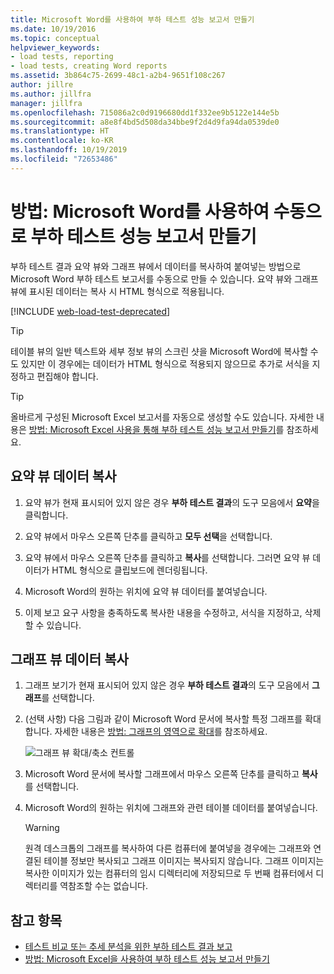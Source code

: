 ```yaml
---
title: Microsoft Word를 사용하여 부하 테스트 성능 보고서 만들기
ms.date: 10/19/2016
ms.topic: conceptual
helpviewer_keywords:
- load tests, reporting
- load tests, creating Word reports
ms.assetid: 3b864c75-2699-48c1-a2b4-9651f108c267
author: jillre
ms.author: jillfra
manager: jillfra
ms.openlocfilehash: 715086a2c0d9196680dd1f332ee9b5122e144e5b
ms.sourcegitcommit: a8e8f4bd5d508da34bbe9f2d4d9fa94da0539de0
ms.translationtype: HT
ms.contentlocale: ko-KR
ms.lasthandoff: 10/19/2019
ms.locfileid: "72653486"
---
```

# <a name="how-to-manually-create-a-load-test-performance-report-using-microsoft-word"></a>방법: Microsoft Word를 사용하여 수동으로 부하 테스트 성능 보고서 만들기

부하 테스트 결과 요약 뷰와 그래프 뷰에서 데이터를 복사하여 붙여넣는 방법으로 Microsoft Word 부하 테스트 보고서를 수동으로 만들 수 있습니다. 요약 뷰와 그래프 뷰에 표시된 데이터는 복사 시 HTML 형식으로 적용됩니다.

[!INCLUDE [web-load-test-deprecated](includes/web-load-test-deprecated.md)]

> [!TIP]
> 테이블 뷰의 일반 텍스트와 세부 정보 뷰의 스크린 샷을 Microsoft Word에 복사할 수도 있지만 이 경우에는 데이터가 HTML 형식으로 적용되지 않으므로 추가로 서식을 지정하고 편집해야 합니다.

> [!TIP]
> 올바르게 구성된 Microsoft Excel 보고서를 자동으로 생성할 수도 있습니다. 자세한 내용은 [방법: Microsoft Excel 사용을 통해 부하 테스트 성능 보고서 만들기](../test/how-to-create-load-test-performance-reports-using-microsoft-excel.md)를 참조하세요.

## <a name="copy-summary-view-data"></a>요약 뷰 데이터 복사

1. 요약 뷰가 현재 표시되어 있지 않은 경우 **부하 테스트 결과**의 도구 모음에서 **요약**을 클릭합니다.

2. 요약 뷰에서 마우스 오른쪽 단추를 클릭하고 **모두 선택**을 선택합니다.

3. 요약 뷰에서 마우스 오른쪽 단추를 클릭하고 **복사**를 선택합니다. 그러면 요약 뷰 데이터가 HTML 형식으로 클립보드에 렌더링됩니다.

4. Microsoft Word의 원하는 위치에 요약 뷰 데이터를 붙여넣습니다.

5. 이제 보고 요구 사항을 충족하도록 복사한 내용을 수정하고, 서식을 지정하고, 삭제할 수 있습니다.

## <a name="copy-graph-view-data"></a>그래프 뷰 데이터 복사

1. 그래프 보기가 현재 표시되어 있지 않은 경우 **부하 테스트 결과**의 도구 모음에서 **그래프**를 선택합니다.

2. (선택 사항) 다음 그림과 같이 Microsoft Word 문서에 복사할 특정 그래프를 확대합니다. 자세한 내용은 [방법: 그래프의 영역으로 확대](../test/how-to-zoom-in-on-a-region-of-the-graph-in-load-test-results.md)를 참조하세요.

     ![그래프 뷰 확대/축소 컨트롤](../test/media/ltest_zoomcontrol.png)

3. Microsoft Word 문서에 복사할 그래프에서 마우스 오른쪽 단추를 클릭하고 **복사**를 선택합니다.

4. Microsoft Word의 원하는 위치에 그래프와 관련 테이블 데이터를 붙여넣습니다.

    > [!WARNING]
    > 원격 데스크톱의 그래프를 복사하여 다른 컴퓨터에 붙여넣을 경우에는 그래프와 연결된 테이블 정보만 복사되고 그래프 이미지는 복사되지 않습니다. 그래프 이미지는 복사한 이미지가 있는 컴퓨터의 임시 디렉터리에 저장되므로 두 번째 컴퓨터에서 디렉터리를 역참조할 수는 없습니다.

## <a name="see-also"></a>참고 항목

- [테스트 비교 또는 추세 분석을 위한 부하 테스트 결과 보고](../test/compare-load-test-results.md)
- [방법: Microsoft Excel을 사용하여 부하 테스트 성능 보고서 만들기](../test/how-to-create-load-test-performance-reports-using-microsoft-excel.md)